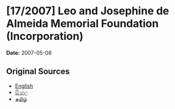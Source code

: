 # [17/2007] Leo and Josephine de Almeida Memorial Foundation (Incorporation)

**Date:** 2007-05-08

## Original Sources

- [English](https://documents.gov.lk/view/acts/2007/5/17-2007_E.pdf)
- [සිංහල](https://documents.gov.lk/view/acts/2007/5/17-2007_S.pdf)
- [தமிழ்](https://documents.gov.lk/view/acts/2007/5/17-2007_T.pdf)
